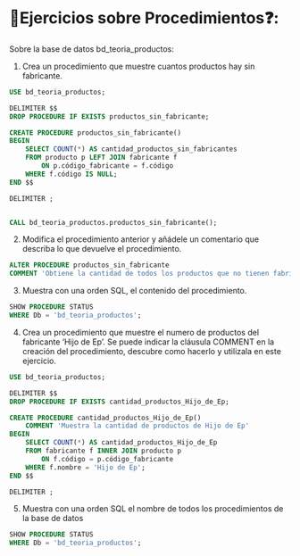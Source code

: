 # 📝Ejercicios sobre Procedimientos❓:
Sobre la base de datos bd_teoria_productos:

1. Crea un procedimiento que muestre cuantos productos hay sin fabricante.
```sql 
USE bd_teoria_productos;

DELIMITER $$
DROP PROCEDURE IF EXISTS productos_sin_fabricante;

CREATE PROCEDURE productos_sin_fabricante()
BEGIN 
    SELECT COUNT(*) AS cantidad_productos_sin_fabricantes
    FROM producto p LEFT JOIN fabricante f 
        ON p.código_fabricante = f.código
    WHERE f.código IS NULL;
END $$

DELIMITER ;


CALL bd_teoria_productos.productos_sin_fabricante();
```


2. Modifica el procedimiento anterior y añádele un comentario que describa lo que devuelve el procedimiento.
```sql 
ALTER PROCEDURE productos_sin_fabricante
COMMENT 'Obtiene la cantidad de todos los productos que no tienen fabricantes';
```


3. Muestra con una orden SQL, el contenido del procedimiento.
```sql 
SHOW PROCEDURE STATUS
WHERE Db = 'bd_teoria_productos';
```


4. Crea un procedimiento que muestre el numero de productos del fabricante ‘Hijo de Ep’. Se puede indicar la cláusula COMMENT en la creación del procedimiento, descubre como hacerlo y utilizala en este ejercicio.
```sql 
USE bd_teoria_productos;

DELIMITER $$
DROP PROCEDURE IF EXISTS cantidad_productos_Hijo_de_Ep;

CREATE PROCEDURE cantidad_productos_Hijo_de_Ep()
	COMMENT 'Muestra la cantidad de productos de Hijo de Ep'
BEGIN 
	SELECT COUNT(*) AS cantidad_productos_Hijo_de_Ep
    FROM fabricante f INNER JOIN producto p 
        ON f.código = p.código_fabricante
    WHERE f.nombre = 'Hijo de Ep';
END $$

DELIMITER ;
```


5. Muestra con una orden SQL el nombre de todos los procedimientos de la base de datos
```sql 
SHOW PROCEDURE STATUS
WHERE Db = 'bd_teoria_productos';
```
